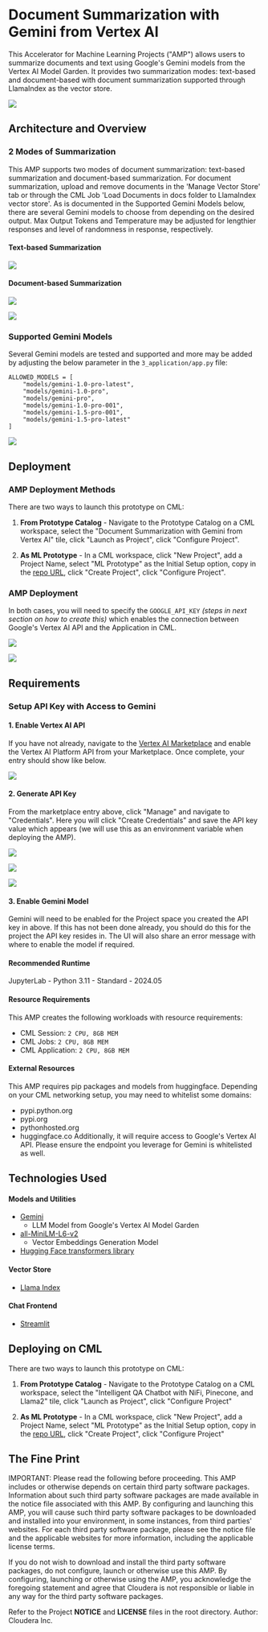 # Document Summarization with Gemini from Vertex AI
This Accelerator for Machine Learning Projects ("AMP") allows users to summarize documents and text using Google's Gemini models from the Vertex AI Model Garden. It provides two summarization modes: text-based and document-based with document summarization supported through LlamaIndex as the vector store.

![](/assets/readme-header.png)

## Architecture and Overview

### 2 Modes of Summarization
This AMP supports two modes of document summarization: text-based summarization and document-based summarization. For document summarization, upload and remove documents in the 'Manage Vector Store' tab or through the CML Job 'Load Documents in docs folder to LlamaIndex vector store'. As is documented in the Supported Gemini Models below, there are several Gemini models to choose from depending on the desired output. Max Output Tokens and Temperature may be adjusted for lengthier responses and level of randomness in response, respectively.

#### Text-based Summarization
![](/assets/screenshot-summarize-from-text-input.png)

#### Document-based Summarization
![](/assets/screenshot-summarize-from-doc-library.png)

![](/assets/screenshot-manage-vector-store.png)

### Supported Gemini Models
Several Gemini models are tested and supported and more may be added by adjusting the below parameter in the `3_application/app.py` file:
```
ALLOWED_MODELS = [
    "models/gemini-1.0-pro-latest",
    "models/gemini-1.0-pro",
    "models/gemini-pro",
    "models/gemini-1.0-pro-001",
    "models/gemini-1.5-pro-001",
    "models/gemini-1.5-pro-latest"
]
```
![](/assets/screenshot-multiple-models.png)


## Deployment

### AMP Deployment Methods
There are two ways to launch this prototype on CML:

1. **From Prototype Catalog** - Navigate to the Prototype Catalog on a CML workspace, select the "Document Summarization with Gemini from Vertex AI" tile, click "Launch as Project", click "Configure Project".

2. **As ML Prototype** - In a CML workspace, click "New Project", add a Project Name, select "ML Prototype" as the Initial Setup option, copy in the [repo URL](https://github.com/cloudera/CML_AMP_Summarization_with_Vertex_AI_Gemini), click "Create Project", click "Configure Project".

### AMP Deployment
In both cases, you will need to specify the `GOOGLE_API_KEY` *(steps in next section on how to create this)* which enables the connection between Google's Vertex AI API and the Application in CML.

![](/assets/screenshot-setup-amp.png)

![](/assets/screenshot-amp-creation-script.png)

## Requirements

### Setup API Key with Access to Gemini

#### 1. Enable Vertex AI API
If you have not already, navigate to the [Vertex AI Marketplace](https://console.cloud.google.com/marketplace/product/google/aiplatform.googleapis.com) and enable the Vertex AI Platform API from your Marketplace. Once complete, your entry should show like below.

![](/assets/enable-vertex-ai-marketplace.png)

#### 2. Generate API Key
From the marketplace entry above, click "Manage" and navigate to "Credentials". Here you will click "Create Credentials" and save the API key value which appears (we will use this as an environment variable when deploying the AMP). 

![](/assets/select-credentials.png)

![](/assets/select-credentials-dropdown.png)

![](/assets/create-api-key.png)

#### 3. Enable Gemini Model
Gemini will need to be enabled for the Project space you created the API key in above. If this has not been done already, you should do this for the project the API key resides in. The UI will also share an error message with where to enable the model if required.

#### Recommended Runtime
JupyterLab - Python 3.11 - Standard - 2024.05

#### Resource Requirements
This AMP creates the following workloads with resource requirements:
- CML Session: `2 CPU, 8GB MEM`
- CML Jobs: `2 CPU, 8GB MEM`
- CML Application: `2 CPU, 8GB MEM`

#### External Resources
This AMP requires pip packages and models from huggingface. Depending on your CML networking setup, you may need to whitelist some domains:
- pypi.python.org
- pypi.org
- pythonhosted.org
- huggingface.co
Additionally, it will require access to Google's Vertex AI API. Please ensure the endpoint you leverage for Gemini is whitelisted as well.

## Technologies Used
#### Models and Utilities
- [Gemini](https://blog.google/technology/ai/google-gemini-ai/)
     - LLM Model from Google's Vertex AI Model Garden 
- [all-MiniLM-L6-v2](https://huggingface.co/sentence-transformers/all-MiniLM-L6-v2)
     - Vector Embeddings Generation Model
- [Hugging Face transformers library](https://pypi.org/project/transformers/)
#### Vector Store
- [Llama Index](https://docs.llamaindex.ai/en/stable/module_guides/indexing/vector_store_index/)
#### Chat Frontend
- [Streamlit](https://github.com/streamlit)

## Deploying on CML
There are two ways to launch this prototype on CML:

1. **From Prototype Catalog** - Navigate to the Prototype Catalog on a CML workspace, select the "Intelligent QA Chatbot with NiFi, Pinecone, and Llama2" tile, click "Launch as Project", click "Configure Project"

2. **As ML Prototype** - In a CML workspace, click "New Project", add a Project Name, select "ML Prototype" as the Initial Setup option, copy in the [repo URL](https://github.com/cloudera/CML_AMP_Summarization_with_Vertex_AI_Gemini), click "Create Project", click "Configure Project"


## The Fine Print

IMPORTANT: Please read the following before proceeding.  This AMP includes or otherwise depends on certain third party software packages.  Information about such third party software packages are made available in the notice file associated with this AMP.  By configuring and launching this AMP, you will cause such third party software packages to be downloaded and installed into your environment, in some instances, from third parties' websites.  For each third party software package, please see the notice file and the applicable websites for more information, including the applicable license terms.

If you do not wish to download and install the third party software packages, do not configure, launch or otherwise use this AMP.  By configuring, launching or otherwise using the AMP, you acknowledge the foregoing statement and agree that Cloudera is not responsible or liable in any way for the third party software packages.


Refer to the Project **NOTICE** and **LICENSE** files in the root directory. Author: Cloudera Inc.
